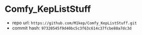 # Comfy_KepListStuff
- repo url: `https://github.com/M1kep/Comfy_KepListStuff.git`
- commit hash: `97320545f9d40bc5c3f63c614c37fcbe88a7dc3d`